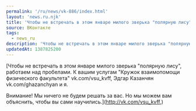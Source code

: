 ```yaml
---
permalink: '/ru/news/vk-886/index.html'
layout: 'news.ru.njk'
title: 'Чтобы не встречать в этом январе милого зверька "полярную лису", работаем над пробелами. К ваши…'
source: ВКонтакте
tags:
  - news_ru
description: 'Чтобы не встречать в этом январе милого зверька "полярную лису", работаем над пробелами. К ваши…'
updatedAt: 1387825200
---
```

[Чтобы не встречать в этом январе милого зверька "полярную лису", работаем над пробелами. К вашим услугам "Кружок взаимопомощи физического факультета"  vk.com/vsu_kvff, Эдгар Казанчян vk.com/ghazanchyan и я.

Внимание! Мы ничего не будем решать за вас. Но мы можем вам объяснить, чтобы вы сами научились.](http://vk.com/vsu_kvff,)
